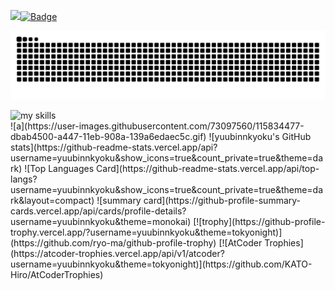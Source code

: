 ![](https://komarev.com/ghpvc/?username=yuubinnkyoku)[![Badge](https://cp-logo.vercel.app/atcoder/yuubinnkyoku?logo=true)](https://atcoder.jp/users/yuubinnkyoku)

![](https://raw.githubusercontent.com/yuubinnkyoku/yuubinnkyoku/output/github-contribution-grid-snake.svg)


<img alt="my skills" src="https://skillicons.dev/icons?theme=dark&perline=7&i=cpp,dart,py,bots,docker,gcp,github,notion,unity,vscode,windows,notion,flutter,pwsh,twitter,discord" />
<br>
![a](https://user-images.githubusercontent.com/73097560/115834477-dbab4500-a447-11eb-908a-139a6edaec5c.gif)
![yuubinnkyoku's GitHub stats](https://github-readme-stats.vercel.app/api?username=yuubinnkyoku&show_icons=true&count_private=true&theme=dark)
![Top Languages Card](https://github-readme-stats.vercel.app/api/top-langs?username=yuubinnkyoku&show_icons=true&count_private=true&theme=dark&layout=compact)
![summary card](https://github-profile-summary-cards.vercel.app/api/cards/profile-details?username=yuubinnkyoku&theme=monokai)
[![trophy](https://github-profile-trophy.vercel.app/?username=yuubinnkyoku&theme=tokyonight)](https://github.com/ryo-ma/github-profile-trophy)
[![AtCoder Trophies](https://atcoder-trophies.vercel.app/api/v1/atcoder?username=yuubinnkyoku&theme=tokyonight)](https://github.com/KATO-Hiro/AtCoderTrophies)
